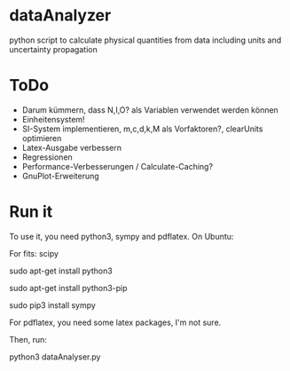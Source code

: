 # dataAnalyzer
python script to calculate physical quantities from data including units and uncertainty propagation

# ToDo

- Darum kümmern, dass N,I,O? als Variablen verwendet werden können
- Einheitensystem!
- SI-System implementieren, m,c,d,k,M als Vorfaktoren?, clearUnits optimieren
- Latex-Ausgabe verbessern
- Regressionen
- Performance-Verbesserungen / Calculate-Caching?
- GnuPlot-Erweiterung

# Run it

To use it, you need python3, sympy and pdflatex. On Ubuntu:

For fits: scipy

sudo apt-get install python3

sudo apt-get install python3-pip

sudo pip3 install sympy

For pdflatex, you need some latex packages, I'm not sure.


Then, run:

python3 dataAnalyser.py
